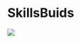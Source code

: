 # SkillsBuids
<img src="https://github.com/GustavoSouzaMorais/PORTIFOLIO-2023-1DS/issues/2#issue-1967606143width650px">
